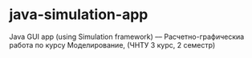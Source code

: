 # java-simulation-app
Java GUI app (using Simulation framework) –– Расчетно-графическиа работа по курсу Моделирование, (ЧНТУ 3 курс, 2 семестр)
